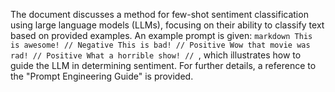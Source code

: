 The document discusses a method for few-shot sentiment classification using large language models (LLMs), focusing on their ability to classify text based on provided examples. An example prompt is given: ```markdown This is awesome! // Negative This is bad! // Positive Wow that movie was rad! // Positive What a horrible show! // ```, which illustrates how to guide the LLM in determining sentiment. For further details, a reference to the "Prompt Engineering Guide" is provided.